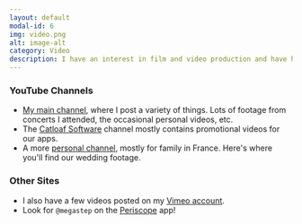 ```yaml
---
layout: default
modal-id: 6
img: video.png
alt: image-alt
category: Video
description: I have an interest in film and video production and have hundreds of videos posted on YouTube and other sites.
---
```

### YouTube Channels
* [My main channel](http://www.youtube.com/user/megastep), where I post a variety of things. Lots of footage from concerts I attended, the occasional personal videos, etc.
* The [Catloaf Software](http://www.youtube.com/user/catloafsoft) channel mostly contains promotional videos for our apps.
* A more [personal channel](https://www.youtube.com/user/stephanepetercx), mostly for family in France. Here's where you'll find our wedding footage.

### Other Sites
* I also have a few videos posted on my [Vimeo account](http://vimeo.com/megastep).
* Look for `@megastep` on the [Periscope](http://periscope.tv/) app!

